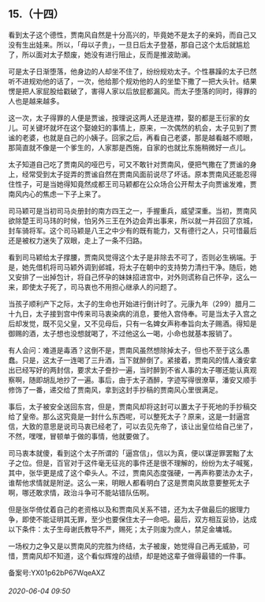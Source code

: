 ## 15.（十四）
看到太子这个德性，贾南风自然是十分高兴的，毕竟她不是太子的亲妈，而自己又没有生出娃来。所以，「母以子贵」，一旦日后太子登基，那自己这个太后就尴尬了，所以面对太子颓废，她没有进行阻止，反而是推波助澜。



可是太子日渐堕落，他身边的人却坐不住了，纷纷规劝太子。个性暴躁的太子已然听不进规劝他的话了，一次，他给那个规劝他的人的坐垫下撒了一把大头针。结果愣是把人家屁股给戳破了，害得人家以后放屁都漏风。而太子堕落的同时，得罪的人也是越来越多。



这一次，太子得罪的人便是贾谧，按理说这两人还是连襟，娶的都是王衍家的女儿。可关键坏就坏在这个娶媳妇的事情上，原来，一次偶然的机会，太子见到了贾谧的老婆，也就是自己的小姨子。回家之后，再看自己老婆，那是越看越不顺眼，那简直就不像是一个爹生的，人家那是西施，自家的也就比东施稍微好一点儿。



太子知道自己吃了贾南风的哑巴亏，可又不敢针对贾南风，便把气撒在了贾谧的身上，经常受到太子捉弄的贾谧自然在贾南风面前说尽了坏话。原本贾南风还能忍得住性子，可是当她得知竟然成都王司马颖都在公众场合公开帮太子向贾谧发难，贾南风内心的焦虑一下子上来了。



司马颖可是当初司马炎册封的南方四王之一，手握重兵，威望深重。当初，贾南风欲除楚王司马玮的时候，怕另外三王在外边会弄出事来，所以就一并召回了京城，封车骑将军。这个司马颖是八王之中少有的既有能力，又有德行之人，只可惜最后还是被权力迷失了双眼，走上了一条不归路。



看到司马颖给太子撑腰，贾南风觉得这个太子是非除去不可了，否则必生祸端。于是，她先借机将司马颖外调到邺城，将太子在朝中的支持势力清扫干净。随后，她又安排了一出掉包计，将自己怀孕的妹妹招进宫中，对外则谎称自己怀孕，这么一来，即使太子死了，司马衷也不用担心继承人的问题了。



当孩子顺利产下之际，太子的生命也开始进行倒计时了。元康九年（299）腊月二十九日，太子接到宫中传来司马衷染病的消息，要他入宫侍奉。可是当太子入宫之后却发觉，既不见父皇，又不见母后，只有一名婢女声称奉旨向太子赐酒。得知是御赐的酒，太子想也没想就喝了，不过他这么一喝，小命也就基本报销了。



有人会问：难道是毒酒？这倒不是，贾南风虽然想除掉太子，但也不至于这么愚蠢。只是，这太子一连喝了三升酒，当下就醉倒了。紧接着，贾南风的情人潘安拿出已经写好的两封信，要求太子誊抄一遍，当时醉到不省人事的太子哪还能认真观察啊，随即胡乱地抄了一遍。事后，由于太子酒醉，字迹写得很潦草，潘安又顺手修饰了一番，递交给了贾南风，拿到这封手抄稿的贾南风心里很满足。



事后，太子被安全送回东宫，但是，贾南风却将这封可以置太子于死地的手抄稿交给了皇帝。那么这究竟是一封什么东西呢，可以整死太子？原来，这是一封逼宫信，大致的意思是说司马衷已经老了，可以去见先帝了，该让出皇位给自己坐了，不然，嘿嘿，冒顿单于做的事情，他就要做了。



司马衷本就傻，看到这个太子所谓的「逼宫信」，信以为真，便以谋逆罪罢黜了太子之位。但是，百官对于这件毫无征兆的事件还是很不理解的，纷纷为太子喊冤，其中，张华更是成了这个牵头人。不过，贾南风态度强硬，一再声称要法办太子，谁帮他求情就是附逆。这么一来，明眼人都看明白了这是贾南风故意要整死太子啊，哪还敢求情，政治斗争可不能站错队伍啊。



但是张华倚仗着自己的老资格以及和贾南风关系不错，还为太子做最后的据理力争，即使不能证明其无罪，至少也要保住太子一命吧。最后，双方相互妥协，达成以下条件：太子生母谢氏教导不严，赐死；太子则废为庶人，禁足金墉城。



一场权力之争又是以贾南风的完胜为终结，太子被废，她觉得自己再无威胁，可惜，贾南风却不知道，这个看似辉煌的战绩，却是她这辈子做得最错的一件事。



备案号:YX01p62bP67WqeAXZ


###### 2020-06-04 09:50
